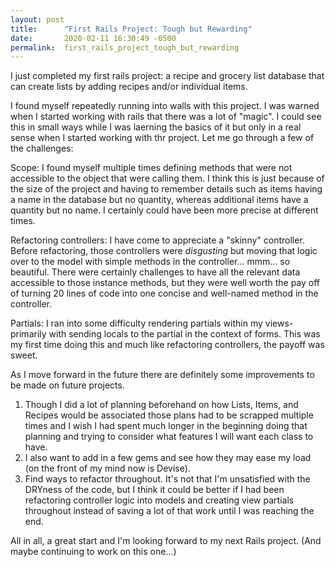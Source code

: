 ```yaml
---
layout: post
title:      "First Rails Project: Tough but Rewarding"
date:       2020-02-11 16:30:49 -0500
permalink:  first_rails_project_tough_but_rewarding
---
```



I just completed my first rails project: a recipe and grocery list database that can create lists by adding recipes and/or individual items.

I found myself repeatedly running into walls with this project. I was warned when I started working with rails that there was a lot of "magic". I could see this in small ways while I was laerning the basics of it but only in a real sense when I started working with thr project. Let me go through a few of the challenges:

Scope: I found myself multiple times defining methods that were not accessible to the object that were calling them. I think this is just because of the size of the project and having to remember details such as items having a name in the database but no quantity, whereas additional items have a quantity but no name. I certainly could have been more precise at different times.

Refactoring controllers: I have come to appreciate a "skinny" controller. Before refactoring, those controllers were *disgusting* but moving that logic over to the model with simple methods in the controller... mmm... so beautiful. There were certainly challenges to have all the relevant data accessible to those instance methods, but they were well worth the pay off of turning 20 lines of code into one concise and well-named method in the controller.

Partials: I ran into some difficulty rendering partials within my views- primarily with sending locals to the partial in the context of forms. This was my first time doing this and much like refactoring controllers, the payoff was sweet.

As I move forward in the future there are definitely some improvements to be made on future projects. 
1. Though I did a lot of planning beforehand on how Lists, Items, and Recipes would be associated those plans had to be scrapped multiple times and I wish I had spent much longer in the beginning doing that planning and trying to consider what features I will want each class to have. 
2. I also want to add in a few gems and see how they may ease my load (on the front of my mind now is Devise).
3. Find ways to refactor throughout. It's not that I'm unsatisfied with the DRYness of the code, but I think it could be better if I had been refactoring controller logic into models and creating view partials throughout instead of saving a lot of that work until I was reaching the end.

All in all, a great start and I'm looking forward to my next Rails project. (And maybe continuing to work on this one...)
